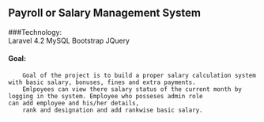 ## Payroll or Salary Management System

###Technology: 	
		Laravel 4.2 
		MySQL
		Bootstrap
		JQuery
#### Goal:	
		Goal of the project is to build a proper salary calculation system with basic salary, bonuses, fines and extra payments.
		Emlpoyees can view there salary status of the current month by logging in the system. Employee who posseses admin role 				can add employee and his/her details,
		rank and designation and add rankwise basic salary.
